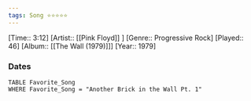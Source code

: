 ```yaml
---
tags: Song ⭐⭐⭐⭐⭐ 
---
```

[Time:: 3:12]
[Artist:: [[Pink Floyd]] ]
[Genre:: Progressive Rock]
[Played:: 46]
[Album:: [[The Wall (1979)]]]
[Year:: 1979]
### Dates
````dataview
TABLE Favorite_Song
WHERE Favorite_Song = "Another Brick in the Wall Pt. 1"
````